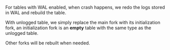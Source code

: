 For tables with WAL enabled, when crash happens, we redo the logs stored in WAL
and rebuild the table.

With unlogged table, we simply replace the main fork with its initialization fork,
an initialization fork is an **empty** table with the same type as the unlogged 
table.

Other forks will be rebuilt when needed.